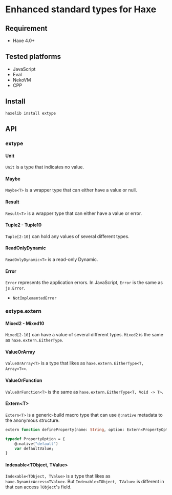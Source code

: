 # Enhanced standard types for Haxe

## Requirement
+ Haxe 4.0+

## Tested platforms
* JavaScript
* Eval
* NekoVM
* CPP

## Install
```
haxelib install extype
```

## API
### extype
#### Unit
`Unit` is a type that indicates no value. 

#### Maybe
`Maybe<T>` is a wrapper type that can either have a value or null.

#### Result
`Result<T>` is a wrapper type that can either have a value or error.

#### Tuple2 - Tuple10
`Tuple[2-10]` can hold any values of several different types.

#### ReadOnlyDynamic
`ReadOnlyDynamic<T>` is a read-only Dynamic<T>.

#### Error
`Error` represents the application errors. In JavaScript, `Error` is the same as `js.Error`.

* `NotImplementedError`

### extype.extern
#### Mixed2 - Mixed10
`Mixed[2-10]` can have a value of several different types.
`Mixed2` is the same as `haxe.extern.EitherType`.

#### ValueOrArray
`ValueOrArray<T>` is a type that likes as `haxe.extern.EitherType<T, Array<T>>`.

#### ValueOrFunction
`ValueOrFunction<T>` is the same as `haxe.extern.EitherType<T, Void -> T>`.

#### Extern&lt;T&gt;
`Extern<T>` is a generic-build macro type that can use `@:native` metadata to the anonymous structure.

```haxe
extern function defineProperty(name: String, option: Extern<PropertyOption>): Void;

typedef PropertyOption = {
    @:native("default")
    var defaultValue;
}
```

#### Indexable&lt;TObject, TValue&gt;
`Indexable<TObject, TValue>` is a type that likes as `haxe.DynamicAccess<TValue>`. But `Indexable<TObject, TValue>` is different in that can access `TObject`'s field.

